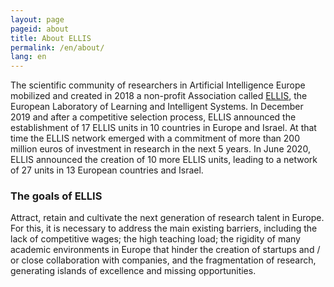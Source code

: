 ```yaml
---
layout: page
pageid: about
title: About ELLIS
permalink: /en/about/
lang: en
---
```


The scientific community of researchers in Artificial Intelligence Europe mobilized and 
created in 2018 a non-profit Association called [ELLIS](https://ellis.eu), the European Laboratory of Learning and Intelligent Systems. 
In December 2019 and after a competitive selection process, ELLIS announced the establishment 
of 17 ELLIS units in 10 countries in Europe and Israel. At that time the ELLIS network emerged 
with a commitment of more than 200 million euros of investment in research in the next 5 years. 
In June 2020, ELLIS announced the creation of 10 more ELLIS units, 
leading to a network of 27 units in 13 European countries and Israel.

### The goals of ELLIS

Attract, retain and cultivate the next generation of research talent in Europe. For this, 
it is necessary to address the main existing barriers, including the lack 
of competitive wages; the high teaching load; the rigidity of many academic environments 
in Europe that hinder the creation of startups and / or close collaboration with companies, 
and the fragmentation of research, generating islands of excellence and missing opportunities.
